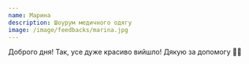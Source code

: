 ```yaml
---
name: Марина 
description: Шоурум медичного одягу
image: /image/feedbacks/marina.jpg
---
```


Доброго дня! Так, усе дуже красиво вийшло! Дякую за допомогу 💚💚